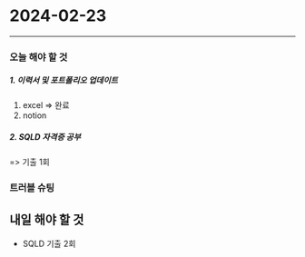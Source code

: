 # 2024-02-23

---

### 오늘 해야 할 것

##### 1. 이력서 및 포트폴리오 업데이트

1. excel => 완료
2. notion

##### 2. SQLD 자격증 공부

=> 기출 1회

### 트러블 슈팅

## 내일 해야 할 것

- SQLD 기출 2회
